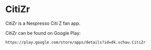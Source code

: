 CitiZr
======

CitiZr is a Nespresso Citi Z fan app.

CitiZr can be found on Google Play:

	https://play.google.com/store/apps/details?id=dk.schau.CitiZr

